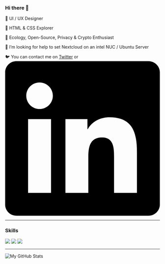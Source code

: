 ### Hi there 👋

🌳 UI / UX Designer

🌿 HTML & CSS Explorer

🌱 Ecology, Open-Source, Privacy & Crypto Enthusiast

🤔 I’m looking for help to set Nextcloud on an intel NUC / Ubuntu Server

🐦 You can contact me on [Twitter](https://twitter.com/cyrillebesson) or [<svg role="img" viewBox="0 0 24 24" xmlns="http://www.w3.org/2000/svg"><title>LinkedIn</title><path d="M20.447 20.452h-3.554v-5.569c0-1.328-.027-3.037-1.852-3.037-1.853 0-2.136 1.445-2.136 2.939v5.667H9.351V9h3.414v1.561h.046c.477-.9 1.637-1.85 3.37-1.85 3.601 0 4.267 2.37 4.267 5.455v6.286zM5.337 7.433c-1.144 0-2.063-.926-2.063-2.065 0-1.138.92-2.063 2.063-2.063 1.14 0 2.064.925 2.064 2.063 0 1.139-.925 2.065-2.064 2.065zm1.782 13.019H3.555V9h3.564v11.452zM22.225 0H1.771C.792 0 0 .774 0 1.729v20.542C0 23.227.792 24 1.771 24h20.451C23.2 24 24 23.227 24 22.271V1.729C24 .774 23.2 0 22.222 0h.003z"/></svg>](https://www.linkedin.com/in/cyrillebesson/)
<hr>

### Skills

<img src="https://img.shields.io/badge/UI/UX-Design-green"> <img src="https://img.shields.io/badge/HTML-5-blue"> <img src="https://img.shields.io/badge/CSS-3-yellow">

<hr>

 ![My GitHub Stats](https://github-readme-stats.vercel.app/api?username=cyrillebesson&theme=midnight-purple&show_icons=true&include_all_commits=true&count_private=true&hide=issues)

<!--
**cyrillebesson/cyrillebesson** is a ✨ _special_ ✨ repository because its `README.md` (this file) appears on your GitHub profile.

Here are some ideas to get you started:

- 🔭 I’m currently working on ...
- 🌱 I’m currently learning ...
- 👯 I’m looking to collaborate on ...
- 🤔 I’m looking for help with ...
- 💬 Ask me about ...
- 📫 How to reach me: ...
- 😄 Pronouns: ...
- ⚡ Fun fact: ...
-->
